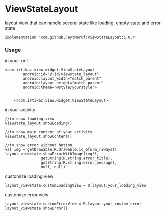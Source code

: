 # ViewStateLayout
layout view that can handle several state like loading, empty state and error state

```
implementation 'com.github.FaytMaruf:ViewStateLayout:1.0.4'
```
### Usage
in your xml
```
<com.irtikaz.view.widget.ViewStateLayout
        android:id="@+id/viewstate_layout"
        android:layout_width="match_parent"
        android:layout_height="match_parent"
        android:theme="@style/yourstyle">

        ...
    </com.irtikaz.view.widget.ViewStateLayout>
```
in your activity

```
//to show loading view
viewstate_layout.showLoading()  

//to show main content of your activity
viewstate_layout.showContent()  

//to show error without button
val img = getDrawable(R.drawable.ic_eform_riwayat)
layout_viewstate.showErrorWithImage(img!!,
                getString(R.string.error_title),
                getString(R.string.error_message),
                null, null)
```
customize loading view

```
layout_viewstate.customLoadingView = R.layout.your_loading_view
```

customize error view

```
layout_viewstate.customErrorView = R.layout.your_custom_error
layout_viewstate.showError()
```
